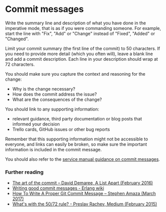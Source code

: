 # Commit messages

Write the summary line and description of what you have done in the imperative
mode, that is as if you were commanding someone. For example, start the line
with "Fix", "Add" or "Change" instead of "Fixed", "Added" or "Changed".

Limit your commit summary (the first line of the commit) to 50 characters. If
you need to provide more detail (which you often will), leave a blank line and
add a commit description. Each line in your description should wrap at 72
characters.

You should make sure you capture the context and reasoning for the change:

- Why is the change necessary?
- How does the commit address the issue?
- What are the consequences of the change?

You should link to any supporting information:

- relevant guidance, third party documentation or blog posts that informed
  your decision
- Trello cards, GitHub issues or other bug reports

Remember that this supporting information might not be accessible to everyone,
and links can easily be broken, so make sure the important information is
included in the commit message.

You should also refer to the [service manual guidance on commit
messages](https://www.gov.uk/service-manual/technology/maintaining-version-control-in-coding#writing-commit-messages).

### Further reading

- [The art of the commit – David Demaree, A List Apart (February 2016)](https://alistapart.com/article/the-art-of-the-commit)
- [Writing good commit messages - Erlang wiki](https://github.com/erlang/otp/wiki/Writing-good-commit-messages)
- [How To Write A Proper Git Commit Message – Stephen Amaza (March 2017)](https://medium.com/@steveamaza/how-to-write-a-proper-git-commit-message-e028865e5791)
- [What's with the 50/72 rule? - Preslav Rachev, Medium (February 2015)](https://medium.com/@preslavrachev/what-s-with-the-50-72-rule-8a906f61f09c)

